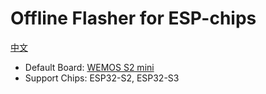 # Offline Flasher for ESP-chips

[中文](README_zh.md)

 - Default Board: [WEMOS S2 mini](https://www.wemos.cc/en/latest/s2/s2_mini.html)
 - Support Chips: ESP32-S2, ESP32-S3
